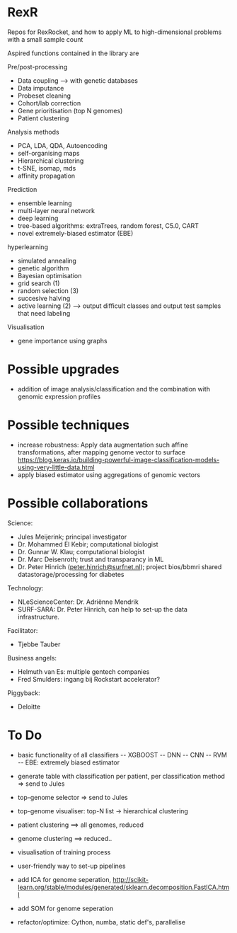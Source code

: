 # RexR
Repos for RexRocket, and how to apply ML to high-dimensional problems with a small sample count

Aspired functions contained in the library are

Pre/post-processing
*	Data coupling --> with genetic databases
*	Data imputance
*	Probeset cleaning
*	Cohort/lab correction
*	Gene prioritisation (top N genomes)
*	Patient clustering


Analysis methods
* PCA, LDA, QDA, Autoencoding
* self-organising maps
* Hierarchical clustering
* t-SNE, isomap, mds
* affinity propagation

Prediction
* ensemble learning
* multi-layer neural network
* deep learning
* tree-based algorithms: extraTrees, random forest, C5.0, CART
* novel extremely-biased estimator (EBE)

hyperlearning
* simulated annealing
* genetic algorithm
* Bayesian optimisation
* grid search (1)
* random selection (3)
* succesive halving
* active learning (2) --> output difficult classes and output test samples that
                          need labeling

Visualisation
* 	gene importance using graphs


# Possible upgrades

* addition of image analysis/classification and the combination with genomic expression profiles

# Possible techniques
* increase robustness: Apply data augmentation such affine transformations, after mapping genome vector to surface
https://blog.keras.io/building-powerful-image-classification-models-using-very-little-data.html
* apply biased estimator using aggregations of genomic vectors

# Possible collaborations

Science:
*	Jules Meijerink; principal investigator
*	Dr. Mohammed El Kebir; computational biologist 
*	Dr. Gunnar W. Klau; computational biologist
*	Dr. Marc Deisenroth; trust and transparancy in ML
* 	Dr. Peter Hinrich (peter.hinrich@surfnet.nl); project bios/bbmri shared datastorage/processing for diabetes

Technology:
*	NLeScienceCenter: Dr. Adriënne Mendrik
*	SURF-SARA: Dr. Peter Hinrich, can help to set-up the data infrastructure.

Facilitator:
*	Tjebbe Tauber

Business angels:
*	Helmuth van Es: multiple gentech companies
*	Fred Smulders: ingang bij Rockstart accelerator?


Piggyback:
*	Deloitte


# To Do
- basic functionality of all classifiers
  -- XGBOOST
  -- DNN
  -- CNN 
  -- RVM
  -- EBE: extremely biased estimator
- generate table with classification per patient, per classification method => send to Jules
- top-genome selector => send to Jules
- top-genome visualiser: top-N list -> hierarchical clustering
- patient clustering ==> all genomes, reduced
- genome clustering ==> reduced..
- visualisation of training process
- user-friendly way to set-up pipelines
- add ICA for genome seperation, http://scikit-learn.org/stable/modules/generated/sklearn.decomposition.FastICA.html
- add SOM for genome seperation

- refactor/optimize: Cython, numba, static def's, parallelise